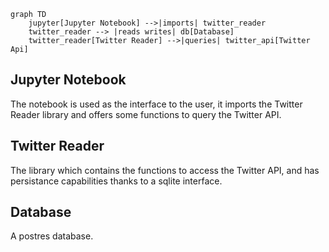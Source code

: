 ```mermaid
graph TD
    jupyter[Jupyter Notebook] -->|imports| twitter_reader
    twitter_reader --> |reads writes| db[Database]
    twitter_reader[Twitter Reader] -->|queries| twitter_api[Twitter Api]
```

## Jupyter Notebook
The notebook is used as the interface to the user, it imports the Twitter Reader library and offers some functions to query the Twitter API.

## Twitter Reader
The library which contains the functions to access the Twitter API, and has persistance capabilities thanks to a sqlite interface.

## Database
A postres database.